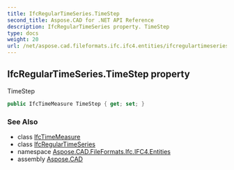 ```yaml
---
title: IfcRegularTimeSeries.TimeStep
second_title: Aspose.CAD for .NET API Reference
description: IfcRegularTimeSeries property. TimeStep
type: docs
weight: 20
url: /net/aspose.cad.fileformats.ifc.ifc4.entities/ifcregulartimeseries/timestep/
---
```

## IfcRegularTimeSeries.TimeStep property

TimeStep

```csharp
public IfcTimeMeasure TimeStep { get; set; }
```

### See Also

* class [IfcTimeMeasure](../../../aspose.cad.fileformats.ifc.ifc4.types/ifctimemeasure/)
* class [IfcRegularTimeSeries](../)
* namespace [Aspose.CAD.FileFormats.Ifc.IFC4.Entities](../../ifcregulartimeseries/)
* assembly [Aspose.CAD](../../../)


